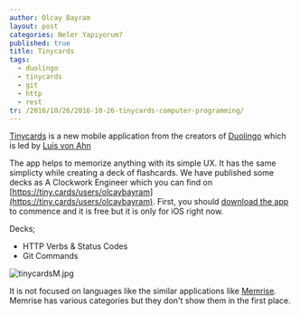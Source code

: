 ```yaml
---
author: Olcay Bayram
layout: post
categories: Neler Yapıyorum?
published: true
title: Tinycards
tags:
  - duolingo
  - tinycards
  - git
  - http
  - rest
tr: /2016/10/26/2016-10-26-tinycards-computer-programming/
---
```

[Tinycards](https://tinycards.duolingo.com/) is a new mobile application from the creators of [Duolingo](https://www.duolingo.com) which is led by [Luis von Ahn](https://www.ted.com/talks/luis_von_ahn_massive_scale_online_collaboration)

The app helps to memorize anything with its simple UX. It has the same simplicty while creating a deck of  flashcards. We have published some decks as A Clockwork Engineer which you can find on [https://tiny.cards/users/olcaybayram](https://tiny.cards/users/olcaybayram). First, you should [download the app](https://itunes.apple.com/app/apple-store/id1109425556?pt=1374442&ct=Web%20preview&mt=8) to commence and it is free but it is only for iOS right now.

Decks;

- HTTP Verbs & Status Codes
- Git Commands

![tinycardsM.jpg]({{site.baseurl}}/img/tinycardsM.jpg)

It is not focused on languages like the similar applications like [Memrise](https://www.memrise.com/). Memrise has various categories but they don't show them in the first place.
